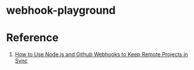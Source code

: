 # webhook-playground


# Reference

1. [How to Use Node.js and Github Webhooks to Keep Remote Projects in Sync](https://www.digitalocean.com/community/tutorials/how-to-use-node-js-and-github-webhooks-to-keep-remote-projects-in-sync)
